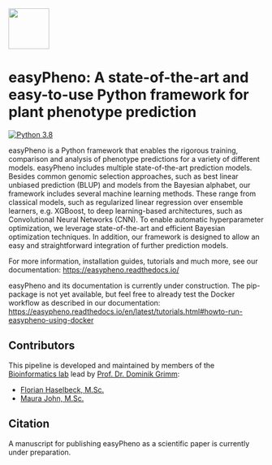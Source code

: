 <div align="left"><img src="https://raw.githubusercontent.com/grimmlab/easyPheno/main/docs/image/Logo_easyPheno_Text.png" height="80"/></div>

# easyPheno: A state-of-the-art and easy-to-use Python framework for plant phenotype prediction

[![Python 3.8](https://img.shields.io/badge/Python-3.8-3776AB)](https://www.python.org/downloads/release/python-388/)

easyPheno is a Python framework that enables the rigorous training, comparison and analysis of phenotype predictions for a variety of different models.
easyPheno includes multiple state-of-the-art prediction models.
Besides common genomic selection approaches, such as best linear unbiased prediction (BLUP) and models from the Bayesian alphabet, our framework includes several machine learning methods.
These range from classical models, such as regularized linear regression over ensemble learners, e.g. XGBoost, to deep learning-based architectures, such as Convolutional Neural Networks (CNN).
To enable automatic hyperparameter optimization, we leverage  state-of-the-art and efficient Bayesian optimization techniques.
In addition, our framework is designed to allow an easy and straightforward integration of further prediction models.

For more information, installation guides, tutorials and much more, see our documentation: https://easypheno.readthedocs.io/ 

easyPheno and its documentation is currently under construction.
The pip-package is not yet available, but feel free to already test the Docker workflow as described in our documentation: https://easypheno.readthedocs.io/en/latest/tutorials.html#howto-run-easypheno-using-docker

## Contributors
This pipeline is developed and maintained by members of the [Bioinformatics lab](https://bit.cs.tum.de) lead by [Prof. Dr. Dominik Grimm](https://bit.cs.tum.de/team/dominik-grimm/):
- [Florian Haselbeck, M.Sc.](https://bit.cs.tum.de/team/florian-haselbeck/)
- [Maura John, M.Sc.](https://bit.cs.tum.de/team/maura-john/)

## Citation
A manuscript for publishing easyPheno as a scientific paper is currently under preparation.
